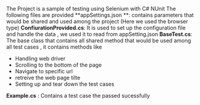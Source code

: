 The Project is a sample of testing using Selenium with C# NUnit 
The following files are provided
**appSettings.json **: contains parameters that would be shared and used among the project (Here we used the browser type)
**ConfiurationProvided.cs**: It is used to set up the configuration file and handle the data , we used it to read from appSetting.json
**BaseTest.cs**: The base class that contains all shared method that would be used among all test cases , it contains methods like

   - Handling web driver 
   - Scrolling to the bottom of the page
   -  Navigate to specific url
   -  retreive the web page tilte
   -  Setting up and tear down the test cases

**Example.cs** : Contains a test case the passed sucessfully
